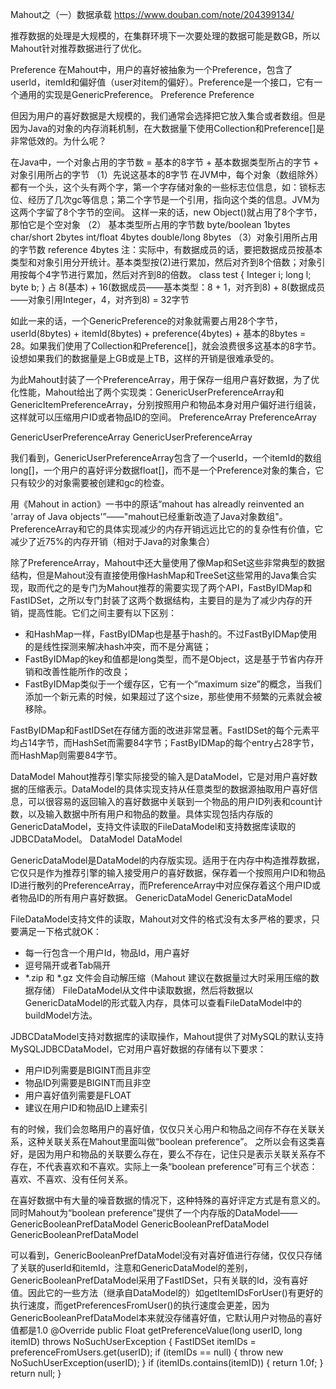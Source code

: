 Mahout之（一）数据承载 https://www.douban.com/note/204399134/

推荐数据的处理是大规模的，在集群环境下一次要处理的数据可能是数GB，所以Mahout针对推荐数据进行了优化。

Preference
在Mahout中，用户的喜好被抽象为一个Preference，包含了userId，itemId和偏好值（user对item的偏好）。Preference是一个接口，它有一个通用的实现是GenericPreference。
Preference
Preference

但因为用户的喜好数据是大规模的，我们通常会选择把它放入集合或者数组。但是因为Java的对象的内存消耗机制，在大数据量下使用Collection<Preference>和Preference[]是非常低效的。为什么呢？
     
在Java中，一个对象占用的字节数 = 基本的8字节 + 基本数据类型所占的字节 + 对象引用所占的字节
（1）先说这基本的8字节
在JVM中，每个对象（数组除外）都有一个头，这个头有两个字，第一个字存储对象的一些标志位信息，如：锁标志位、经历了几次gc等信息；第二个字节是一个引用，指向这个类的信息。JVM为这两个字留了8个字节的空间。
这样一来的话，new Object()就占用了8个字节，那怕它是个空对象
（2） 基本类型所占用的字节数
    byte/boolean   1bytes
    char/short       2bytes
    int/float           4bytes
    double/long     8bytes
（3）对象引用所占用的字节数
    reference        4bytes
注：实际中，有数据成员的话，要把数据成员按基本类型和对象引用分开统计。基本类型按(2)进行累加，然后对齐到8个倍数；对象引用按每个4字节进行累加，然后对齐到8的倍数。
class test {
    Integer i;
    long     l;
    byte     b;
}
占 8(基本) + 16(数据成员——基本类型：8 + 1，对齐到8) + 8(数据成员——对象引用Integer，4，对齐到8) = 32字节

如此一来的话，一个GenericPreference的对象就需要占用28个字节，userId(8bytes) + itemId(8bytes) + preference(4bytes) + 基本的8bytes = 28。如果我们使用了Collection<Preference>和Preference[]，就会浪费很多这基本的8字节。设想如果我们的数据量是上GB或是上TB，这样的开销是很难承受的。

为此Mahout封装了一个PreferenceArray，用于保存一组用户喜好数据，为了优化性能，Mahout给出了两个实现类：GenericUserPreferenceArray和GenericItemPreferenceArray，分别按照用户和物品本身对用户偏好进行组装，这样就可以压缩用户ID或者物品ID的空间。 
PreferenceArray
PreferenceArray

GenericUserPreferenceArray
GenericUserPreferenceArray

我们看到，GenericUserPreferenceArray包含了一个userId，一个itemId的数组long[]，一个用户的喜好评分数据float[]，而不是一个Preference对象的集合，它只有较少的对象需要被创建和gc的检查。

用《Mahout in action》一书中的原话“mahout has alreadly reinvented an 'array of Java objects'”——"mahout已经重新改造了Java对象数组"。PreferenceArray和它的具体实现减少的内存开销远远比它的的复杂性有价值，它减少了近75%的内存开销（相对于Java的对象集合）

除了PreferenceArray，Mahout中还大量使用了像Map和Set这些非常典型的数据结构，但是Mahout没有直接使用像HashMap和TreeSet这些常用的Java集合实现，取而代之的是专门为Mahout推荐的需要实现了两个API，FastByIDMap和FastIDSet，之所以专门封装了这两个数据结构，主要目的是为了减少内存的开销，提高性能。它们之间主要有以下区别：
* 和HashMap一样，FastByIDMap也是基于hash的。不过FastByIDMap使用的是线性探测来解决hash冲突，而不是分离链；
* FastByIDMap的key和值都是long类型，而不是Object，这是基于节省内存开销和改善性能所作的改良；
* FastByIDMap类似于一个缓存区，它有一个“maximum size”的概念，当我们添加一个新元素的时候，如果超过了这个size，那些使用不频繁的元素就会被移除。

FastByIDMap和FastIDSet在存储方面的改进非常显著。FastIDSet的每个元素平均占14字节，而HashSet而需要84字节；FastByIDMap的每个entry占28字节，而HashMap则需要84字节。

DataModel
Mahout推荐引擎实际接受的输入是DataModel，它是对用户喜好数据的压缩表示。DataModel的具体实现支持从任意类型的数据源抽取用户喜好信息，可以很容易的返回输入的喜好数据中关联到一个物品的用户ID列表和count计数，以及输入数据中所有用户和物品的数量。具体实现包括内存版的GenericDataModel，支持文件读取的FileDataModel和支持数据库读取的JDBCDataModel。
DataModel
DataModel

GenericDataModel是DataModel的内存版实现。适用于在内存中构造推荐数据，它仅只是作为推荐引擎的输入接受用户的喜好数据，保存着一个按照用户ID和物品ID进行散列的PreferenceArray，而PreferenceArray中对应保存着这个用户ID或者物品ID的所有用户喜好数据。
GenericDataModel
GenericDataModel

FileDataModel支持文件的读取，Mahout对文件的格式没有太多严格的要求，只要满足一下格式就OK：
* 每一行包含一个用户Id，物品Id，用户喜好
* 逗号隔开或者Tab隔开
* *.zip 和 *.gz 文件会自动解压缩（Mahout 建议在数据量过大时采用压缩的数据存储）
FileDataModel从文件中读取数据，然后将数据以GenericDataModel的形式载入内存，具体可以查看FileDataModel中的buildModel方法。

JDBCDataModel支持对数据库的读取操作，Mahout提供了对MySQL的默认支持MySQLJDBCDataModel，它对用户喜好数据的存储有以下要求：
* 用户ID列需要是BIGINT而且非空
* 物品ID列需要是BIGINT而且非空
* 用户喜好值列需要是FLOAT
* 建议在用户ID和物品ID上建索引

有的时候，我们会忽略用户的喜好值，仅仅只关心用户和物品之间存不存在关联关系，这种关联关系在Mahout里面叫做“boolean preference”。 之所以会有这类喜好，是因为用户和物品的关联要么存在，要么不存在，记住只是表示关联关系存不存在，不代表喜欢和不喜欢。实际上一条“boolean preference”可有三个状态：喜欢、不喜欢、没有任何关系。

在喜好数据中有大量的噪音数据的情况下，这种特殊的喜好评定方式是有意义的。 同时Mahout为“boolean preference”提供了一个内存版的DataModel——GenericBooleanPrefDataModel
GenericBooleanPrefDataModel
GenericBooleanPrefDataModel

可以看到，GenericBooleanPrefDataModel没有对喜好值进行存储，仅仅只存储了关联的userId和itemId，注意和GenericDataModel的差别，GenericBooleanPrefDataModel采用了FastIDSet，只有关联的Id，没有喜好值。因此它的一些方法（继承自DataModel的）如getItemIDsForUser()有更好的执行速度，而getPreferencesFromUser()的执行速度会更差，因为GenericBooleanPrefDataModel本来就没存储喜好值，它默认用户对物品的喜好值都是1.0
@Override
public Float getPreferenceValue(long userID, long itemID) throws NoSuchUserException {
  FastIDSet itemIDs = preferenceFromUsers.get(userID);
  if (itemIDs == null) {
    throw new NoSuchUserException(userID);
  }
  if (itemIDs.contains(itemID)) {
    return 1.0f;
  }
  return null;
}